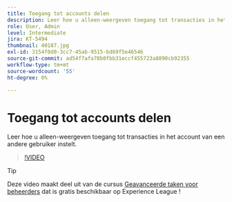 ```yaml
---
title: Toegang tot accounts delen
description: Leer hoe u alleen-weergeven toegang tot transacties in het account van een andere gebruiker instelt
role: User, Admin
level: Intermediate
jira: KT-5494
thumbnail: 40187.jpg
exl-id: 3154f0d0-3cc7-45ab-9515-bd69f5e46546
source-git-commit: ad54f7afa78b0fbb31eccf455723a8890cb92355
workflow-type: tm+mt
source-wordcount: '55'
ht-degree: 0%

---
```


# Toegang tot accounts delen

Leer hoe u alleen-weergeven toegang tot transacties in het account van een andere gebruiker instelt.

>[!VIDEO](https://video.tv.adobe.com/v/40187?quality=12&learn=on&hidetitle=true)

>[!TIP]
>
>Deze video maakt deel uit van de cursus [Geavanceerde taken voor beheerders](https://experienceleague.adobe.com/?recommended=Sign-A-1-2020.1) dat is gratis beschikbaar op Experience League !
